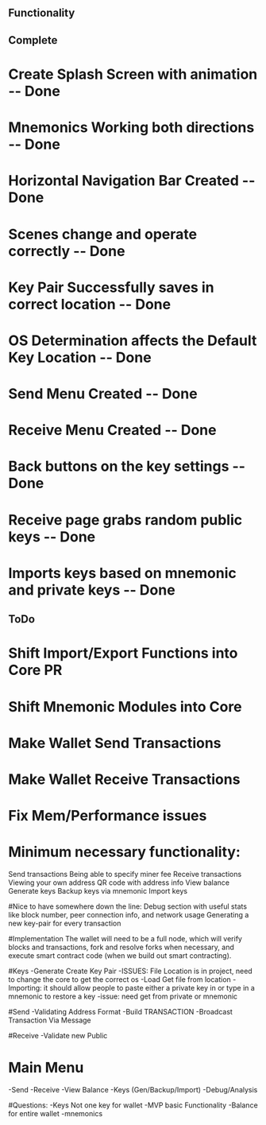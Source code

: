 ## Functionality

## Complete
# Create Splash Screen with animation -- Done
# Mnemonics Working both directions -- Done
# Horizontal Navigation Bar Created -- Done
# Scenes change and operate correctly -- Done
# Key Pair Successfully saves in correct location -- Done
# OS Determination affects the Default Key Location -- Done
# Send Menu Created -- Done
# Receive Menu Created -- Done
# Back buttons on the key settings -- Done
# Receive page grabs random public keys -- Done
# Imports keys based on mnemonic and private keys -- Done




## ToDo

# Shift Import/Export Functions into Core PR
# Shift Mnemonic Modules into Core
# Make Wallet Send Transactions
# Make Wallet Receive Transactions
# Fix Mem/Performance issues


# Minimum necessary functionality:
Send transactions
Being able to specify miner fee
Receive transactions
Viewing your own address
QR code with address info
View balance
Generate keys
Backup keys via mnemonic
Import keys

#Nice to have somewhere down the line:
Debug section with useful stats like block number, peer connection info, and network usage
Generating a new key-pair for every transaction

#Implementation
The wallet will need to be a full node, which will verify blocks and transactions, fork and resolve
forks when necessary, and execute smart contract code (when we build out smart contracting).

#Keys
-Generate Create Key Pair
-ISSUES: File Location is in project, need to change the core to get the correct os
-Load Get file from location
-Importing: it should allow people to paste either a private key in or type in a mnemonic to restore a key
-issue: need get from private or mnemonic

#Send
-Validating Address Format
-Build TRANSACTION
-Broadcast Transaction Via Message

#Receive
-Validate new Public

# Main Menu
-Send
-Receive
-View Balance
-Keys (Gen/Backup/Import)
-Debug/Analysis

#Questions:
-Keys Not one key for wallet
-MVP basic Functionality
-Balance for entire wallet
-mnemonics
